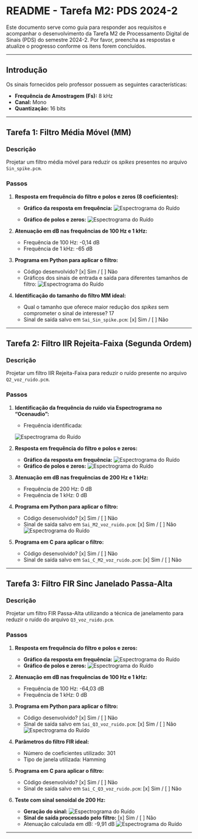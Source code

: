 # README - Tarefa M2: PDS 2024-2

Este documento serve como guia para responder aos requisitos e acompanhar o desenvolvimento da Tarefa M2 de Processamento Digital de Sinais (PDS) do semestre 2024-2. Por favor, preencha as respostas e atualize o progresso conforme os itens forem concluídos.

---

## **Introdução**
Os sinais fornecidos pelo professor possuem as seguintes características:
- **Frequência de Amostragem (Fs):** 8 kHz
- **Canal:** Mono
- **Quantização:** 16 bits

---

## **Tarefa 1: Filtro Média Móvel (MM)**

### **Descrição**
Projetar um filtro média móvel para reduzir os *spikes* presentes no arquivo `Sin_spike.pcm`.

### **Passos**
1. **Resposta em frequência do filtro e polos e zeros (8 coeficientes):**
   - **Gráfico da resposta em frequência:** 
      ![Espectrograma do Ruído](/MM/Resultados/Resposta_Frequencia/Resposta_Frequencia_Filtro_8.png)

   - **Gráfico de polos e zeros:** 
      ![Espectrograma do Ruído](/MM/Resultados/Polos_Zeros/Polos_Zeros_Filtro_8.png)

2. **Atenuação em dB nas frequências de 100 Hz e 1 kHz:**
   - Frequência de 100 Hz: -0,14 dB
   - Frequência de 1 kHz: -65 dB

3. **Programa em Python para aplicar o filtro:**
   - Código desenvolvido? [x] Sim / [ ] Não
   - Gráficos dos sinais de entrada e saída para diferentes tamanhos de filtro: 
         ![Espectrograma do Ruído](/MM/Resultados/Entrada_Saida/Entrada_Saida_Filtro_17.png)
4. **Identificação do tamanho do filtro MM ideal:**
   - Qual o tamanho que oferece maior redução dos *spikes* sem comprometer o sinal de interesse? 
   17
   - Sinal de saída salvo em `Sai_Sin_spike.pcm`: [x] Sim / [ ] Não

---

## **Tarefa 2: Filtro IIR Rejeita-Faixa (Segunda Ordem)**

### **Descrição**
Projetar um filtro IIR Rejeita-Faixa para reduzir o ruído presente no arquivo `Q2_voz_ruido.pcm`.

### **Passos**
1. **Identificação da frequência do ruído via Espectrograma no “Ocenaudio”:**
   - Frequência identificada:

   ![Espectrograma do Ruído](/IIR_Rejeita_Faixa/Espectrograma%20do%20Ocenaudio.png)

2. **Resposta em frequência do filtro e polos e zeros:**
   - **Gráfico da resposta em frequência:** 
      ![Espectrograma do Ruído](/IIR_Rejeita_Faixa/Reultados/resposta_frequencia.png)
   - **Gráfico de polos e zeros:**
      ![Espectrograma do Ruído](/IIR_Rejeita_Faixa/Reultados/polos_zeros.png)
3. **Atenuação em dB nas frequências de 200 Hz e 1 kHz:**
   - Frequência de 200 Hz: 0 dB
   - Frequência de 1 kHz: 0 dB

4. **Programa em Python para aplicar o filtro:**
   - Código desenvolvido? [x] Sim / [ ] Não
   - Sinal de saída salvo em `Sai_M2_voz_ruido.pcm`: [x] Sim / [ ] Não
   ![Espectrograma do Ruído](/IIR_Rejeita_Faixa/Reultados/sinais_entrada_saida.png)

5. **Programa em C para aplicar o filtro:**
   - Código desenvolvido? [x] Sim / [ ] Não
   - Sinal de saída salvo em `Sai_C_M2_voz_ruido.pcm`: [x] Sim / [ ] Não

---

## **Tarefa 3: Filtro FIR Sinc Janelado Passa-Alta**

### **Descrição**
Projetar um filtro FIR Passa-Alta utilizando a técnica de janelamento para reduzir o ruído do arquivo `Q3_voz_ruido.pcm`.

### **Passos**
1. **Resposta em frequência do filtro e polos e zeros:**
   - **Gráfico da resposta em frequência:** 
      ![Espectrograma do Ruído](/filtro_FIR_Sinc_janelado_Passa_Alta/Resultados%20Voz%20com%20Ruido/resposta_frequencia_fir.png)
   - **Gráfico de polos e zeros:** 
      ![Espectrograma do Ruído](/filtro_FIR_Sinc_janelado_Passa_Alta/Resultados%20Voz%20com%20Ruido/polos_zeros_fir.png)
2. **Atenuação em dB nas frequências de 100 Hz e 1 kHz:**
   - Frequência de 100 Hz: -64,03 dB
   - Frequência de 1 kHz: 0 dB

3. **Programa em Python para aplicar o filtro:**
   - Código desenvolvido? [x] Sim / [ ] Não
   - Sinal de saída salvo em `Sai_Q3_voz_ruido.pcm`: [x] Sim / [ ] Não
         ![Espectrograma do Ruído](/filtro_FIR_Sinc_janelado_Passa_Alta/Resultados%20Voz%20com%20Ruido/sinais_entrada_saida.png)
4. **Parâmetros do filtro FIR ideal:**
   - Número de coeficientes utilizado: 301
   - Tipo de janela utilizada: Hamming

5. **Programa em C para aplicar o filtro:**
   - Código desenvolvido? [x] Sim / [ ] Não
   - Sinal de saída salvo em `Sai_C_Q3_voz_ruido.pcm`: [x] Sim / [ ] Não


6. **Teste com sinal senoidal de 200 Hz:**
   - **Geração do sinal:** 
         ![Espectrograma do Ruído](/filtro_FIR_Sinc_janelado_Passa_Alta/Resultados%20Seno%20de%20200Hz/sinais_entrada_saida.png)
   - **Sinal de saída processado pelo filtro:** [x] Sim / [ ] Não
   - Atenuação calculada em dB: -9,91 dB
            ![Espectrograma do Ruído](/filtro_FIR_Sinc_janelado_Passa_Alta/Resultados%20Seno%20de%20200Hz/Captura%20de%20pantalla%202024-11-16%20155423.png) 

---


